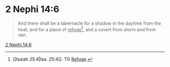 # 2 Nephi 14:6

> And there shall be a tabernacle for a shadow in the daytime from the heat, and for a place of <u>refuge</u>[^a], and a covert from storm and from rain.

[2 Nephi 14:6](https://www.churchofjesuschrist.org/study/scriptures/bofm/2-ne/14?lang=eng&id=p6#p6)


[^a]: [[Isaiah 25.4|Isa. 25:4]]. TG [Refuge](https://www.churchofjesuschrist.org/study/scriptures/tg/refuge?lang=eng).
